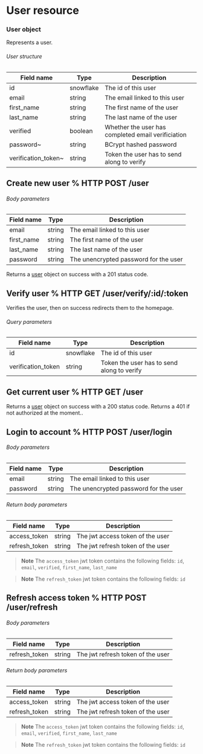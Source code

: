 # User resource

### User object

Represents a user.

###### User structure

| Field name            | Type                  | Description                                           |
| ---                   | ---                   | ---                                                   |
| id                    | snowflake             | The id of this user                                   |
| email                 | string                | The email linked to this user                         |
| first_name            | string                | The first name of the user                            |
| last_name             | string                | The last name of the user                             |
| verified              | boolean               | Whether the user has completed email verificiation    |
| password~             | string                | BCrypt hashed password                                |
| verification_token~   | string                | Token the user has to send along to verify            |


## Create new user % HTTP POST /user

###### Body parameters

| Field name            | Type                  | Description                                           |
| ---                   | ---                   | ---                                                   |
| email                 | string                | The email linked to this user                         |
| first_name            | string                | The first name of the user                            |
| last_name             | string                | The last name of the user                             |
| password              | string                | The unencrypted password for the user                 |

Returns a [user](/docs/resources/User.md#user-structure) object on success with a 201 status code.

## Verify user % HTTP GET /user/verify/:id/:token

Verifies the user, then on success redirects them to the homepage.

###### Query parameters

| Field name            | Type                  | Description                                           |
| ---                   | ---                   | ---                                                   |
| id                    | snowflake             | The id of this user                                   |
| verification_token    | string                | Token the user has to send along to verify            |

## Get current user % HTTP GET /user

Returns a [user](/docs/resources/User.md#user-structure) object on success with a 200 status code.
Returns a 401 if not authorized at the moment..

## Login to account % HTTP POST /user/login

###### Body parameters

| Field name            | Type                  | Description                                           |
| ---                   | ---                   | ---                                                   |
| email                 | string                | The email linked to this user                         |
| password              | string                | The unencrypted password for the user                 |

###### Return body parameters

| Field name            | Type                  | Description                                           |
| ---                   | ---                   | ---                                                   |
| access_token          | string                | The jwt access token of the user                      |
| refresh_token         | string                | The jwt refresh token of the user                     |

> **Note**
> The `access_token` jwt token contains the following fields: `id`, `email`, `verified`, `first_name`, `last_name`

> **Note**
> The `refresh_token` jwt token contains the following fields: `id`

## Refresh access token % HTTP POST /user/refresh

###### Body parameters

| Field name            | Type                  | Description                                           |
| ---                   | ---                   | ---                                                   |
| refresh_token         | string                | The jwt refresh token of the user                     |

###### Return body parameters

| Field name            | Type                  | Description                                           |
| ---                   | ---                   | ---                                                   |
| access_token          | string                | The jwt access token of the user                      |
| refresh_token         | string                | The jwt refresh token of the user                     |

> **Note**
> The `access_token` jwt token contains the following fields: `id`, `email`, `verified`, `first_name`, `last_name`

> **Note**
> The `refresh_token` jwt token contains the following fields: `id`